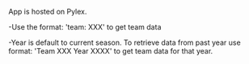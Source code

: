 App is hosted on Pylex.

-Use the format: 'team: XXX' to get team data

-Year is default to current season. To retrieve data from past year use format: 'Team XXX Year XXXX' to get team data for that year.
